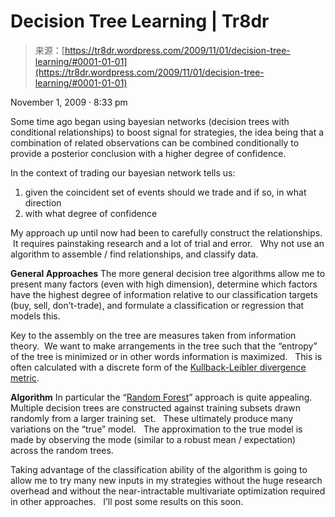 <!--yml
category: 未分类
date: 2024-05-18 15:38:30
-->

# Decision Tree Learning | Tr8dr

> 来源：[https://tr8dr.wordpress.com/2009/11/01/decision-tree-learning/#0001-01-01](https://tr8dr.wordpress.com/2009/11/01/decision-tree-learning/#0001-01-01)

November 1, 2009 · 8:33 pm

Some time ago began using bayesian networks (decision trees with conditional relationships) to boost signal for strategies, the idea being that a combination of related observations can be combined conditionally to provide a posterior conclusion with a higher degree of confidence.

In the context of trading our bayesian network tells us:

1.  given the coincident set of events should we trade and if so, in what direction
2.  with what degree of confidence

My approach up until now had been to carefully construct the relationships.  It requires painstaking research and a lot of trial and error.   Why not use an algorithm to assemble / find relationships, and classify data.

**General Approaches**
The more general decision tree algorithms allow me to present many factors (even with high dimension), determine which factors have the highest degree of information relative to our classification targets (buy, sell, don’t-trade), and formulate a classification or regression that models this.

Key to the assembly on the tree are measures taken from information theory.  We want to make arrangements in the tree such that the “entropy” of the tree is minimized or in other words information is maximized.   This is often calculated with a discrete form of the [Kullback-Leibler divergence metric](http://en.wikipedia.org/wiki/Kullback%E2%80%93Leibler_divergence).

**Algorithm**
In particular the “[Random Forest](http://en.wikipedia.org/wiki/Random_forest)” approach is quite appealing.   Multiple decision trees are constructed against training subsets drawn randomly from a larger training set.   These ultimately produce many variations on the “true” model.   The approximation to the true model is made by observing the mode (similar to a robust mean / expectation) across the random trees.

Taking advantage of the classification ability of the algorithm is going to allow me to try many new inputs in my strategies without the huge research overhead and without the near-intractable multivariate optimization required in other approaches.   I’ll post some results on this soon.